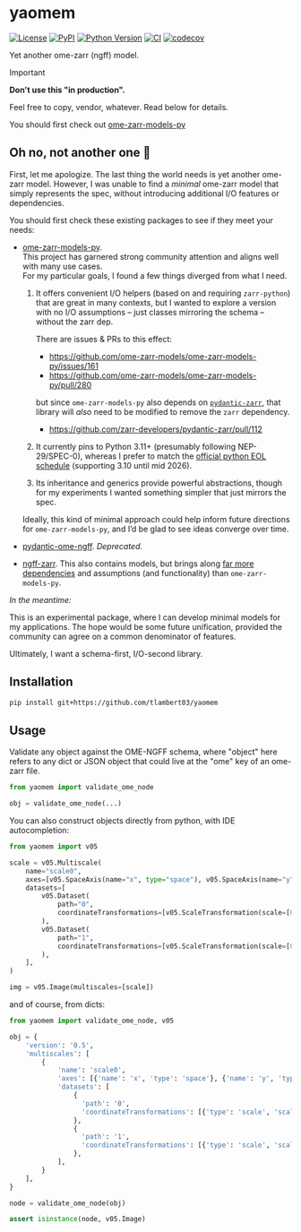 # yaomem

[![License](https://img.shields.io/pypi/l/yaomem.svg?color=green)](https://github.com/tlambert03/yaomem/raw/main/LICENSE)
[![PyPI](https://img.shields.io/pypi/v/yaomem.svg?color=green)](https://pypi.org/project/yaomem)
[![Python
Version](https://img.shields.io/pypi/pyversions/yaomem.svg?color=green)](https://python.org)
[![CI](https://github.com/tlambert03/yaomem/actions/workflows/ci.yml/badge.svg)](https://github.com/tlambert03/yaomem/actions/workflows/ci.yml)
[![codecov](https://codecov.io/gh/tlambert03/yaomem/branch/main/graph/badge.svg)](https://codecov.io/gh/tlambert03/yaomem)

Yet another ome-zarr (ngff) model.

> [!IMPORTANT]
> **Don't use this "in production".**
>
> Feel free to copy, vendor, whatever. Read below for details.
> 
> You should first check out [ome-zarr-models-py](https://github.com/ome-zarr-models/ome-zarr-models-py)

## Oh no, not another one 🤦

First, let me apologize. The last thing the world needs is yet another ome-zarr
model. However, I was unable to find a *minimal* ome-zarr model that simply
represents the spec, without introducing additional I/O features or
dependencies.

You should first check these existing packages to see if they meet your needs:

- [ome-zarr-models-py](https://github.com/ome-zarr-models/ome-zarr-models-py).  
  This project has garnered strong community attention and aligns well with many use cases.  
  For my particular goals, I found a few things diverged from what I need.

  1. It offers convenient I/O helpers (based on and requiring `zarr-python`)
     that are great in many contexts, but I wanted to explore a version with no
     I/O assumptions – just classes mirroring the schema – without the zarr dep.

     There are issues & PRs to this effect:

      - <https://github.com/ome-zarr-models/ome-zarr-models-py/issues/161>
      - <https://github.com/ome-zarr-models/ome-zarr-models-py/pull/280>

      but since `ome-zarr-models-py` also depends on
      [`pydantic-zarr`](https://github.com/zarr-developers/pydantic-zarr), that
      library will *also* need to be modified to remove the `zarr` dependency.

      - <https://github.com/zarr-developers/pydantic-zarr/pull/112>

  1. It currently pins to Python 3.11+ (presumably following NEP-29/SPEC-0),
     whereas I prefer to match the [official python EOL
     schedule](https://devguide.python.org/versions/) (supporting 3.10 until mid
     2026).

  1. Its inheritance and generics provide powerful abstractions, though for my
     experiments I wanted something simpler that just mirrors the spec.

  Ideally, this kind of minimal approach could help inform future directions for
  `ome-zarr-models-py`, and I’d be glad to see ideas converge over time.

- [pydantic-ome-ngff](https://github.com/janeliascicomp/pydantic-ome-ngff).
  *Deprecated.*
- [ngff-zarr](https://github.com/fideus-labs/ngff-zarr).  This also contains
  models, but brings along [far more
  dependencies](https://github.com/fideus-labs/ngff-zarr/blob/baafd774993d4a1dcfe312cfcd626c06496bb69d/py/pyproject.toml#L31-L43)
  and assumptions (and functionality) than `ome-zarr-models-py`.

*In the meantime:*

This is an experimental package, where I can develop minimal models for my
applications.  The hope would be some future unification, provided the community
can agree on a common denominator of features.

Ultimately, I want a schema-first, I/O-second library.

## Installation

```bash
pip install git+https://github.com/tlambert03/yaomem
```

## Usage

Validate any object against the OME-NGFF schema,
where "object" here refers to any dict or JSON object that could
live at the "ome" key of an ome-zarr file.

```python
from yaomem import validate_ome_node

obj = validate_ome_node(...)
```

You can also construct objects directly from python, with IDE autocompletion:

```python
from yaomem import v05

scale = v05.Multiscale(
    name="scale0",
    axes=[v05.SpaceAxis(name="x", type="space"), v05.SpaceAxis(name="y", type="space")],
    datasets=[
        v05.Dataset(
            path="0",
            coordinateTransformations=[v05.ScaleTransformation(scale=[0, 1])],
        ),
        v05.Dataset(
            path="1",
            coordinateTransformations=[v05.ScaleTransformation(scale=[0, 1])],
        ),
    ],
)

img = v05.Image(multiscales=[scale])
```

and of course, from dicts:

```python
from yaomem import validate_ome_node, v05

obj = {
    'version': '0.5',
    'multiscales': [
        {
            'name': 'scale0',
            'axes': [{'name': 'x', 'type': 'space'}, {'name': 'y', 'type': 'space'}],
            'datasets': [
                {
                  'path': '0', 
                  'coordinateTransformations': [{'type': 'scale', 'scale': [0.0, 1.0]}],
                },
                {
                  'path': '1', 
                  'coordinateTransformations': [{'type': 'scale', 'scale': [0.0, 1.0]}],
                },
            ],
        }
    ],
}

node = validate_ome_node(obj)

assert isinstance(node, v05.Image)
```
